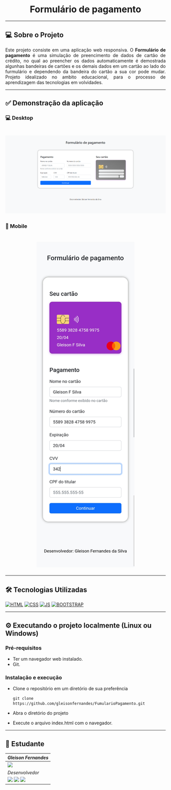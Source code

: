<div align="center">
 <h1>Formulário de pagamento</h1>
</div>

---

## 💻 Sobre o Projeto

<p align="justify">Este projeto consiste em uma aplicação web responsiva.
O <strong>Formulário de pagamento</strong> é uma simulação de preencimento de dados de cartão de crédito, no qual ao preencher os dados automaticamente é demostrada algunhas bandeiras de cartões e os demais dados em um cartão ao lado do furmulário e dependendo da bandeira do cartão a sua cor pode mudar. 
Projeto idealizado no ambito educacional, para o processo de aprendizagem das tecnologias em volvidades.</p>

---

## ✅ Demonstração da aplicação

### 💻 Desktop

<h1 align="center">
  <img alt="Layout do Formulário de pagamento para Desktop" title="Layout do Formulário de pagamento para Desktop" src="layouts/formulario-pagamento-desktop.png" />
</h1>

### 📱 Mobile

<h1 align="center">
  <img alt="Layout do Formulário de pagamento para Mobile" title="Layout do Formulário de pagamento para Mobile" src="layouts/formulario-pagamento-mobile.png" />
</h1>

---

## 🛠️ Tecnologias Utilizadas

[![HTML](https://img.shields.io/badge/HTML5-E34F26?style=for-the-badge&logo=html5&logoColor=white)]()
[![CSS](https://img.shields.io/badge/CSS3-1572B6?style=for-the-badge&logo=css3&logoColor=white)]()
[![JS](https://img.shields.io/badge/JavaScript-F7DF1E?style=for-the-badge&logo=javascript&logoColor=black)]()
[![BOOTSTRAP](https://cdn.jsdelivr.net/gh/devicons/devicon/icons/bootstrap/bootstrap-plain.svg)]()

---

## ⚙️ Executando o projeto localmente (Linux ou Windows)

### Pré-requisitos

- Ter um navegador web instalado.
- Git.

### Instalação e execução

- Clone o repositório em um diretório de sua preferência
         
      git clone https://github.com/gleisonfernandes/FumularioPagamento.git

- Abra o diretório do projeto
- Execute o arquivo index.html com o navegador.

---

## 🚀 Estudante

|_Gleison Fernandes_|
|---|
|<img src="https://avatars.githubusercontent.com/u/58518724?v=4" width="140">|
|_Desenvolvedor_|
|[<img src="https://docs.github.com/assets/cb-600/images/site/favicon.png" width="24"/>](https://github.com/gleisonfernandes)  [<img src="https://cdn.jsdelivr.net/gh/devicons/devicon/icons/linkedin/linkedin-original.svg" width="24"/>](https://www.linkedin.com/in/gleison-fernandes-da-silva-54b907105/)  [<img src="https://user-images.githubusercontent.com/88353298/163483362-a3b1e4fe-5d03-46a9-ad93-4fcc7af98a9f.png" width="24"/>](gleison.fernandesb@gmail.com)|